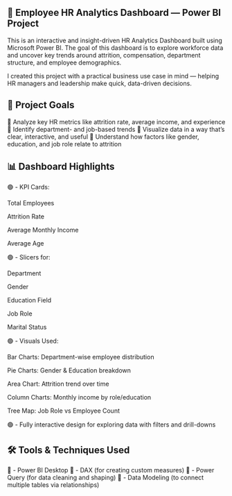 
## 🧠 Employee HR Analytics Dashboard — Power BI Project

This is an interactive and insight-driven HR Analytics Dashboard built using Microsoft Power BI. The goal of this dashboard is to explore workforce data and uncover key trends around attrition, compensation, department structure, and employee demographics.

I created this project with a practical business use case in mind — helping HR managers and leadership make quick, data-driven decisions.

## 🎯 Project Goals

🔹  Analyze key HR metrics like attrition rate, average income, and experience
🔹  Identify department- and job-based trends
🔹  Visualize data in a way that’s clear, interactive, and useful
🔹  Understand how factors like gender, education, and job role relate to attrition

## 📊 Dashboard Highlights

🟢 - KPI Cards:

Total Employees

Attrition Rate

Average Monthly Income

Average Age

🟢 - Slicers for:

Department

Gender

Education Field

Job Role

Marital Status

🟢 - Visuals Used:

Bar Charts: Department-wise employee distribution

Pie Charts: Gender & Education breakdown

Area Chart: Attrition trend over time

Column Charts: Monthly income by role/education

Tree Map: Job Role vs Employee Count

🟢 - Fully interactive design for exploring data with filters and drill-downs

## 🛠️ Tools & Techniques Used
🔧 - Power BI Desktop
🔧 - DAX (for creating custom measures)
🔧 - Power Query (for data cleaning and shaping)
🔧 - Data Modeling (to connect multiple tables via relationships)




